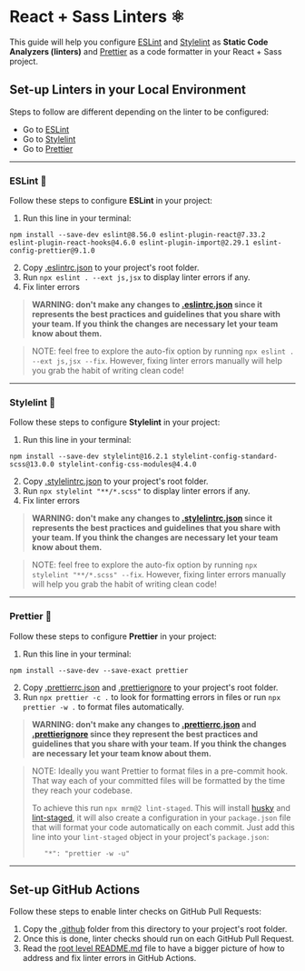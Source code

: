 # React + Sass Linters ⚛️

This guide will help you configure [ESLint](https://eslint.org/) and [Stylelint](https://stylelint.io/) as **Static Code Analyzers (linters)** and [Prettier](https://prettier.io/) as a code formatter in your React + Sass project.

## Set-up Linters in your Local Environment
Steps to follow are different depending on the linter to be configured:
- Go to [ESLint](#eslint-)
- Go to [Stylelint](#stylelint-)
- Go to [Prettier](#prettier-)
---

### ESLint 🔩
Follow these steps to configure **ESLint** in your project:

1. Run this line in your terminal:
```
npm install --save-dev eslint@8.56.0 eslint-plugin-react@7.33.2 eslint-plugin-react-hooks@4.6.0 eslint-plugin-import@2.29.1 eslint-config-prettier@9.1.0
```
2. Copy [.eslintrc.json](./.eslintrc.json) to your project's root folder.
3. Run `npx eslint . --ext js,jsx` to display linter errors if any.
4. Fix linter errors

> **WARNING: don't make any changes to [.eslintrc.json](./.eslintrc.json) since it represents the best practices and guidelines that you share with your team. If you think the changes are necessary let your team know about them.**

> NOTE: feel free to explore the auto-fix option by running `npx eslint . --ext js,jsx --fix`. However, fixing linter errors manually will help you grab the habit of writing clean code!

---

### Stylelint 🤵
Follow these steps to configure **Stylelint** in your project:

1. Run this line in your terminal:
```
npm install --save-dev stylelint@16.2.1 stylelint-config-standard-scss@13.0.0 stylelint-config-css-modules@4.4.0
```
2. Copy [.stylelintrc.json](./.stylelintrc.json) to your project's root folder.
3. Run `npx stylelint "**/*.scss"` to display linter errors if any.
4. Fix linter errors

> **WARNING: don't make any changes to [.stylelintrc.json](./.stylelintrc.json) since it represents the best practices and guidelines that you share with your team. If you think the changes are necessary let your team know about them.**

> NOTE: feel free to explore the auto-fix option by running `npx stylelint "**/*.scss" --fix`. However, fixing linter errors manually will help you grab the habit of writing clean code!

---

### Prettier 🦋
Follow these steps to configure **Prettier** in your project:

1. Run this line in your terminal:
```
npm install --save-dev --save-exact prettier
```
2. Copy [.prettierrc.json](./.prettierrc.json) and [.prettierignore](./.prettierignore) to your project's root folder.
3. Run `npx prettier -c .` to look for formatting errors in files or run `npx prettier -w .` to format files automatically.

> **WARNING: don't make any changes to [.prettierrc.json](./.prettierrc.json) and [.prettierignore](./.prettierignore) since they represent the best practices and guidelines that you share with your team. If you think the changes are necessary let your team know about them.**

> NOTE: Ideally you want Prettier to format files in a pre-commit hook. That way each of your committed files will be formatted by the time they reach your codebase.
>
> To achieve this run `npx mrm@2 lint-staged`. This will install [husky](https://github.com/typicode/husky) and [lint-staged](https://github.com/okonet/lint-staged), it will also create a configuration in your `package.json` file that will format your code automatically on each commit. Just add this line into your `lint-staged` object in your project's `package.json`:
>
>```
>    "*": "prettier -w -u"
>``` 

---

## Set-up GitHub Actions
Follow these steps to enable linter checks on GitHub Pull Requests:

1. Copy the [.github](./.github) folder from this directory to your project's root folder.
2. Once this is done, linter checks should run on each GitHub Pull Request.
3. Read the [root level README.md](../README.md) file to have a bigger picture of how to address and fix linter errors in GitHub Actions.
